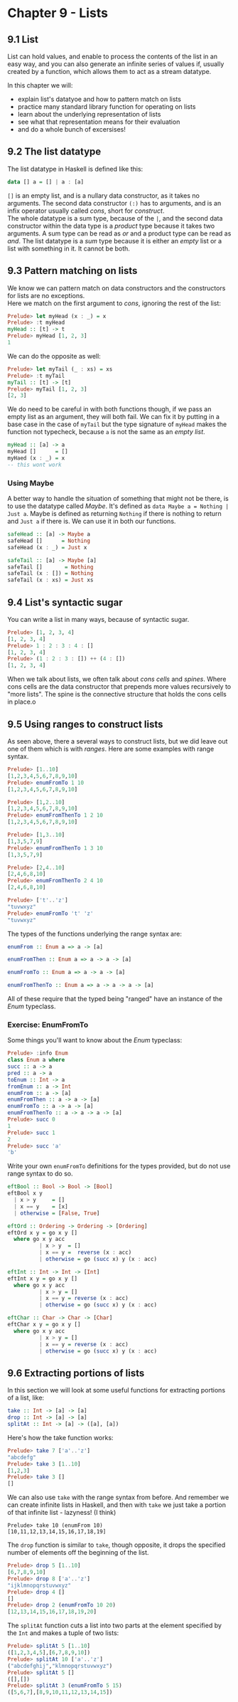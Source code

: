 # Chapter 9 - Lists

## 9.1 List

List can hold values, and enable to process the contents of the list in an easy way, and you can also generate
an infinite series of values if, usually created by a function, which allows them to act as a stream datatype.

In this chapter we will:
* explain list's datatyoe and how to pattern match on lists
* practice many standard library function for operating on lists
* learn about the underlying representation of lists
* see what that representation means for their evaluation
* and do a whole bunch of excersises!

## 9.2 The list datatype

The list datatype in Haskell is defined like this:

```haskell
data [] a = [] | a : [a]
```

`[]` is an empty list, and is a nullary data constructor, as it takes no arguments.
The second data constructor `(:)` has to arguments, and is an infix operator usually called _cons_, short for _construct_.  
The whole datatype is a sum type, because of the `|`, and the second data constructor within the data type is a _product_ type
because it takes two arguments. A sum type can be read as _or_ and a product type can be read as _and_.
The list datatype is a _sum_ type because it is either an _empty_ list or a list with something in it. It cannot be both.

## 9.3 Pattern matching on lists

We know we can pattern match on data constructors and the constructors for lists are no exceptions.  
Here we match on the first argument to _cons_, ignoring the rest of the list:

```haskell
Prelude> let myHead (x : _) = x
Prelude> :t myHead
myHead :: [t] -> t
Prelude> myHead [1, 2, 3]
1
```

We can do the opposite as well:

```haskell
Prelude> let myTail (_ : xs) = xs
Prelude> :t myTail
myTail :: [t] -> [t]
Prelude> myTail [1, 2, 3]
[2, 3]
```

We do need to be careful in with both functions though, if we pass an empty list as an argument, they will both fail.
We can fix it by putting in a base case in the case of `myTail` but the type signature of `myHead` makes the function not
typecheck, because `a` is not the same as an _empty list_.

```haskell
myHead :: [a] -> a
myHead []      = []
myHaed (x : _) = x
-- this wont work
```

### Using Maybe

A better way to handle the situation of something that might not be there, is to use the datatype called _Maybe_.
It's defined as `data Maybe a = Nothing | Just a`. Maybe is defined as returning `Nothing` if there is nothing to return and
`Just a` if there is. We can use it in both our functions.

```haskell
safeHead :: [a] -> Maybe a
safeHead []      = Nothing
safeHead (x : _) = Just x

safeTail :: [a] -> Maybe [a]
safeTail []       = Nothing
safeTail (x : []) = Nothing
safeTail (x : xs) = Just xs
```

## 9.4 List's syntactic sugar

You can write a list in many ways, because of syntactic sugar.

```haskell
Prelude> [1, 2, 3, 4]
[1, 2, 3, 4]
Prelude> 1 : 2 : 3 : 4 : []
[1, 2, 3, 4]
Prelude> (1 : 2 : 3 : []) ++ (4 : [])
[1, 2, 3, 4]
```

When we talk about lists, we often talk about _cons cells_ and _spines_. Where cons cells are the data constructor that prepends more values recursively to "more lists".
The spine is the connective structure that holds the cons cells in place.o

## 9.5 Using ranges to construct lists

As seen above, there a several ways to construct lists, but we did leave out one of them which is with _ranges_. Here are some examples with range syntax.

```haskell
Prelude> [1..10]
[1,2,3,4,5,6,7,8,9,10]
Prelude> enumFromTo 1 10
[1,2,3,4,5,6,7,8,9,10]

Prelude> [1,2..10]
[1,2,3,4,5,6,7,8,9,10]
Prelude> enumFromThenTo 1 2 10
[1,2,3,4,5,6,7,8,9,10]

Prelude> [1,3..10]
[1,3,5,7,9]
Prelude> enumFromThenTo 1 3 10
[1,3,5,7,9]

Prelude> [2,4..10]
[2,4,6,8,10]
Prelude> enumFromThenTo 2 4 10
[2,4,6,8,10]

Prelude> ['t'..'z']
"tuvwxyz"
Prelude> enumFromTo 't' 'z'
"tuvwxyz"
```

The types of the functions underlying the range syntax are:

```haskell
enumFrom :: Enum a => a -> [a]

enumFromThen :: Enum a => a -> a -> [a]

enumFromTo :: Enum a => a -> a -> [a]

enumFromThenTo :: Enum a => a -> a -> a -> [a]
```

All of these require that the typed being "ranged" have an instance of the _Enum_ typeclass.

### Exercise: EnumFromTo

Some things you'll want to know about the _Enum_ typeclass:

```haskell
Prelude> :info Enum
class Enum a where
succ :: a -> a
pred :: a -> a
toEnum :: Int -> a
fromEnum :: a -> Int
enumFrom :: a -> [a]
enumFromThen :: a -> a -> [a]
enumFromTo :: a -> a -> [a]
enumFromThenTo :: a -> a -> a -> [a]
Prelude> succ 0
1
Prelude> succ 1
2
Prelude> succ 'a'
'b'
```

Write your own `enumFromTo` definitions for the types provided, but do not use range syntax to do so.

```haskell
eftBool :: Bool -> Bool -> [Bool]
eftBool x y
  | x > y     = []
  | x == y    = [x]
  | otherwise = [False, True]

eftOrd :: Ordering -> Ordering -> [Ordering]
eftOrd x y = go x y []
  where go x y acc
          | x > y  = []
          | x == y =  reverse (x : acc)
          | otherwise = go (succ x) y (x : acc)

eftInt :: Int -> Int -> [Int]
eftInt x y = go x y []
  where go x y acc
          | x > y = []
          | x == y = reverse (x : acc)
          | otherwise = go (succ x) y (x : acc)

eftChar :: Char -> Char -> [Char]
eftChar x y = go x y []
  where go x y acc
          | x > y = []
          | x == y = reverse (x : acc)
          | otherwise = go (succ x) y (x : acc)
```

## 9.6 Extracting portions of lists

In this section we will look at some useful functions for extracting portions of a list, like:

```haskell
take :: Int -> [a] -> [a]
drop :: Int -> [a] -> [a]
splitAt :: Int -> [a] -> ([a], [a])
```

Here's how the take function works:

```haskell
Prelude> take 7 ['a'..'z']
"abcdefg"
Prelude> take 3 [1..10]
[1,2,3]
Prelude> take 3 []
[]
```

We can also use `take` with the range syntax from before. And remember we can create infinite lists in Haskell, and then with
`take` we just take a portion of that infinite list - lazyness! (I think)

```
Prelude> take 10 (enumFrom 10)
[10,11,12,13,14,15,16,17,18,19]
```

The `drop` function is similar to `take`, though opposite, it drops the specified number of elements off the beginning of the
list.

```haskell
Prelude> drop 5 [1..10]
[6,7,8,9,10]
Prelude> drop 8 ['a'..'z']
"ijklmnopqrstuvwxyz"
Prelude> drop 4 []
[]
Prelude> drop 2 (enumFromTo 10 20)
[12,13,14,15,16,17,18,19,20]
```

The `splitAt` function cuts a list into two parts at the element specified by the `Int` and makes a tuple of two lists:

```haskell
Prelude> splitAt 5 [1..10]
([1,2,3,4,5],[6,7,8,9,10])
Prelude> splitAt 10 ['a'..'z']
("abcdefghij","klmnopqrstuvwxyz")
Prelude> splitAt 5 []
([],[])
Prelude> splitAt 3 (enumFromTo 5 15)
([5,6,7],[8,9,10,11,12,13,14,15])
```
